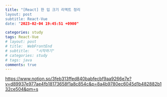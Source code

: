 ```yaml
---
title: "[React] 한 입 크기 리액트 정리
layout: post
subtitle: React-Vue
date: "2023-02-04 19:45:51 +0900"

categories: study
tags: React-Vue
# layout: post
# title:  WebFrontEnd
# subtitle:   "시작하기"
# categories: study
# tags: java
comments: true
---
```



https://www.notion.so/3feb313ffed840babfecbf9aa9266e7e?v=d89937e977ae4fb18173658f1a8c854c&p=8a4b9780ec6045d1b482882b132ce504&pm=s